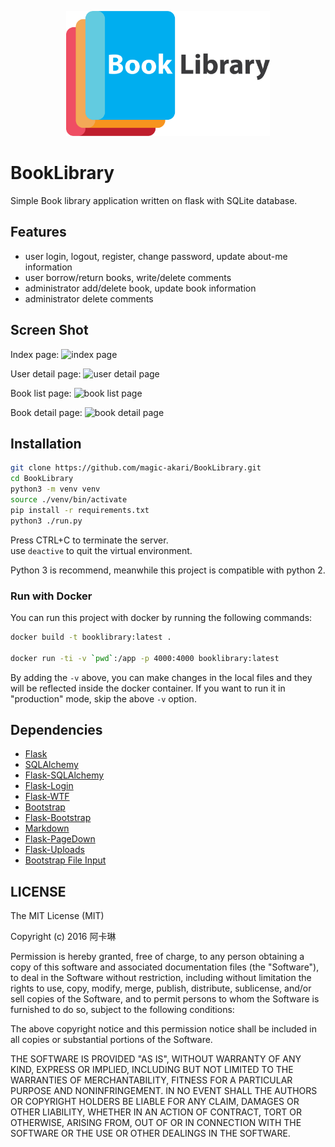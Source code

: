 <p align="center"><img src="app/static/img/horizontal.png" alt="BookLibrary" height="200px"></p>

# BookLibrary
Simple Book library application written on flask with SQLite database.

## Features
* user login, logout, register, change password, update about-me information
* user borrow/return books, write/delete comments
* administrator add/delete book, update book information
* administrator delete comments

## Screen Shot
Index page:
![index page](https://cloud.githubusercontent.com/assets/7829098/18173715/3e9ccc62-709d-11e6-820d-1cad1e6822b7.png)

User detail page:
![user detail page](https://cloud.githubusercontent.com/assets/7829098/18173713/3e324018-709d-11e6-9a64-b8c7e87b1f2d.png)

Book list page:
![book list page](https://cloud.githubusercontent.com/assets/7829098/18173712/3defdba6-709d-11e6-99f4-aa0471c75af0.png)

Book detail page:
![book detail page](https://cloud.githubusercontent.com/assets/7829098/18173711/3dbdfe92-709d-11e6-8a63-85c64717ac70.png)

## Installation
```sh
git clone https://github.com/magic-akari/BookLibrary.git
cd BookLibrary
python3 -m venv venv
source ./venv/bin/activate
pip install -r requirements.txt
python3 ./run.py
```

Press CTRL+C to terminate the server.  
use `deactive` to quit the virtual environment.

Python 3 is recommend, meanwhile this project is compatible with python 2.

### Run with Docker

You can run this project with docker by running the following commands:
```sh
docker build -t booklibrary:latest .

docker run -ti -v `pwd`:/app -p 4000:4000 booklibrary:latest
```

By adding the `-v` above, you can make changes in the local files and they will
be reflected inside the docker container. If you want to run it in
"production" mode, skip the above `-v` option.

## Dependencies

- [Flask](https://github.com/mitsuhiko/flask)
- [SQLAlchemy](https://github.com/zzzeek/sqlalchemy)
- [Flask-SQLAlchemy](https://github.com/mitsuhiko/flask-sqlalchemy)
- [Flask-Login](https://github.com/maxcountryman/flask-login)
- [Flask-WTF](https://github.com/lepture/flask-wtf)
- [Bootstrap](http://getbootstrap.com/)
- [Flask-Bootstrap](https://github.com/mbr/flask-bootstrap)
- [Markdown](https://pythonhosted.org/Markdown/)
- [Flask-PageDown](https://github.com/miguelgrinberg/Flask-PageDown)
- [Flask-Uploads](https://packages.python.org/Flask-Uploads/)
- [Bootstrap File Input](https://github.com/kartik-v/bootstrap-file-input)

## LICENSE
The MIT License (MIT)

Copyright (c) 2016 阿卡琳

Permission is hereby granted, free of charge, to any person obtaining a copy
of this software and associated documentation files (the "Software"), to deal
in the Software without restriction, including without limitation the rights
to use, copy, modify, merge, publish, distribute, sublicense, and/or sell
copies of the Software, and to permit persons to whom the Software is
furnished to do so, subject to the following conditions:

The above copyright notice and this permission notice shall be included in all
copies or substantial portions of the Software.

THE SOFTWARE IS PROVIDED "AS IS", WITHOUT WARRANTY OF ANY KIND, EXPRESS OR
IMPLIED, INCLUDING BUT NOT LIMITED TO THE WARRANTIES OF MERCHANTABILITY,
FITNESS FOR A PARTICULAR PURPOSE AND NONINFRINGEMENT. IN NO EVENT SHALL THE
AUTHORS OR COPYRIGHT HOLDERS BE LIABLE FOR ANY CLAIM, DAMAGES OR OTHER
LIABILITY, WHETHER IN AN ACTION OF CONTRACT, TORT OR OTHERWISE, ARISING FROM,
OUT OF OR IN CONNECTION WITH THE SOFTWARE OR THE USE OR OTHER DEALINGS IN THE
SOFTWARE.
